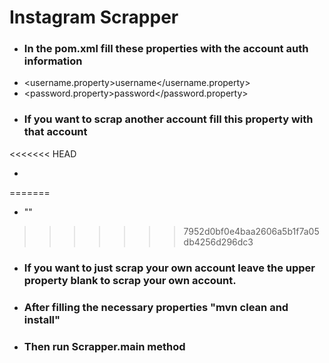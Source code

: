 # Instagram Scrapper

* ### In the pom.xml fill these properties with the account auth information
*  <username.property>username</username.property>
*  <password.property>password</password.property>
* ### If you want to scrap another account fill this property with that account
<<<<<<< HEAD
*  <account-to-be-scrapped>
=======
* <account-to-be-scrapped>""</account-to-be-scrapped>
>>>>>>> 7952d0bf0e4baa2606a5b1f7a05db4256d296dc3
* ### If you want to just scrap your own account leave the upper property blank to scrap your own account.
* ### After filling the necessary properties "mvn clean and install"
* ### Then run Scrapper.main method

